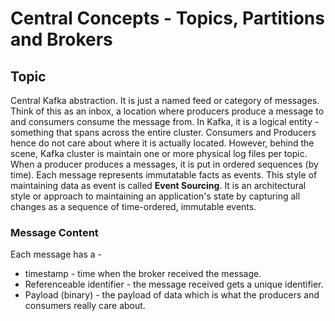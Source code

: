 # Central Concepts - Topics, Partitions and Brokers

## Topic
Central Kafka abstraction. It is just a named feed or category of messages. Think of this as an inbox, a location where producers produce a message to and consumers consume the message from. In Kafka, it is a logical entity - something that spans across the entire cluster. Consumers and Producers hence do not care about where it is actually located. However, behind the scene, Kafka cluster is maintain one or more physical log files per topic.
When a producer produces a messages, it is put in ordered sequences (by time). Each message represents immutatable facts as events. This style of maintaining data as event is called **Event Sourcing**. It is an architectural style or approach to maintaining an application's state by capturing all changes as a sequence of time-ordered, immutable events.

### Message Content
Each message has a -
* timestamp - time when the broker received the message.
* Referenceable identifier - the message received gets a unique identifier.
* Payload (binary) - the payload of data which is what the producers and consumers really care about.
